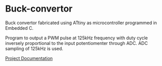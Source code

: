 # Buck-convertor 
Buck convertor fabricated using ATtiny as microcontroller programmed in Embedded C. 

Program to output a PWM pulse at 125kHz frequency with duty cycle inversely proportional
to the input potentiomenter through ADC.
ADC sampling of 125kHz is used.

[Project Documentation](https://drive.google.com/file/d/117elJ6Tu-LR8vN_SI4Qy9OFIPNebtAPb/view?usp=sharing)
